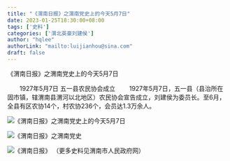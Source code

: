 ```yaml
---
title: "《渭南日报》之渭南党史上的今天5月7日"
date: 2023-01-25T18:30:00+08:00
tags: ['史料']
categories: ['渭北英豪刘建侯']
author: "hqlee"
authorLink: "mailto:luijianhou@sina.com"
draft: false
---
```


《渭南日报》之渭南党史上的今天5月7日


　　1927年5月7日 五一县农民协会成立
　　1927年5月7日，五一县（县治所在固市镇，辖渭南县渭河以北地区）农民协会宣告成立，刘建侯为委员长。至6月，全县有区农协14个，村农协236个，会员达1.3万余人。

![《渭南日报》之渭南党史上的今天5月7日](/images/ljh/历史上的今天image001.jpg "《渭南日报》之渭南党史上的今天5月7日")

![《渭南日报》之渭南党史](/images/ljh/历史上的今天image002.jpg "《渭南日报》之渭南党史")

![《渭南日报》](/images/ljh/历史上的今天image003.jpg "《渭南日报》")
（更多史料见渭南市人民政府网）
